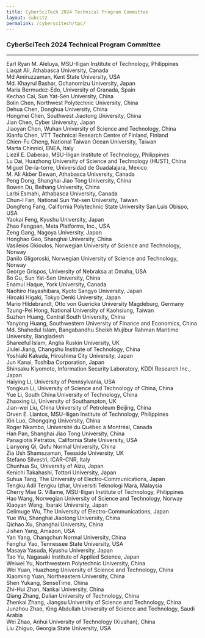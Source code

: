 ```yaml
---
title: CyberSciTech 2024 Technical Program Committee
layout: subcst2
permalink: /cyberscitech/tpc/
---
```


<h3>CyberSciTech 2024 Technical Program Committee</h3>
<hr/>
Earl Ryan M. Aleluya, MSU-Iligan Institute of Technology, Philippines<br>
Liaqat Ali, Athabasca University, Canada<br>
Md Amiruzzaman, Kent State University, USA<br>
Md. Khayrul Bashar, Ochanomizu University, Japan<br>
Maria Bermudez-Edo, University of Granada, Spain<br>
Kechao Cai, Sun Yat-Sen University, China<br>
Bolin Chen, Northwest Polytechnic University, China<br>
Dehua Chen, Donghua University, China<br>
Hongmei Chen, Southwest Jiaotong University, China<br>
Jian Chen, Cyber University, Japan<br>
Jiaoyan Chen, Wuhan University of Science and Technology, China<br>
Xianfu Chen, VTT Technical Research Centre of Finland, Finland<br>
Chien-Fu Cheng, National Taiwan Ocean University, Taiwan<br>
Marta Chinnici, ENEA, Italy<br>
Liezil E. Daberao, MSU-Iligan Institute of Technology, Philippines<br>
Lu Dai, Huazhong University of Science and Technology (HUST), China<br>
Miguel De-la-torre, Universidad de Guadalajara, Mexico<br>
M. Ali Akber Dewan, Athabasca University, Canada<br>
Peng Dong, Shanghai Jiao Tong University, China<br>
Bowen Du, Beihang University, China<br>
Larbi Esmahi, Athabasca University, Canada<br>
Chun-I Fan, National Sun Yat-sen University, Taiwan<br>
Dongfeng Fang, California Polytechnic State University San Luis Obispo, USA<br>
Yaokai Feng, Kyushu University, Japan<br>
Zhao Fengpan, Meta Platforms,  Inc., USA<br>
Zeng Gang, Nagoya University, Japan<br>
Honghao Gao, Shanghai University, China<br>
Vasileios Gkioulos, Norwegian University of Science and Technology, Norway<br>
Danilo Gligoroski, Norwegian University of Science and Technology, Norway<br>
George Grispos, University of Nebraksa at Omaha, USA<br>
Bo Gu, Sun Yat-Sen University, China<br>
Enamul Haque, York University, Canada<br>
Naohiro Hayashibara, Kyoto Sangyo University, Japan<br>
Hiroaki Higaki, Tokyo Denki University, Japan<br>
Mario Hildebrandt, Otto von Guericke University Magdeburg, Germany<br>
Tzung-Pei Hong, National University of Kaohsiung, Taiwan<br>
Suzhen Huang, Central South University, China<br>
Yanyong Huang, Southwestern University of Finance and Economics, China<br>
Md. Shahedul Islam, Bangabandhu Sheikh Mujibur Rahman Maritime University, Bangladesh<br>
Shareeful Islam, Anglia Ruskin University, UK<br>
Jiulei Jiang, Changshu Institute of Technology, China<br>
Yoshiaki Kakuda, Hiroshima City University, Japan<br>
Jun Kanai, Toshiba Corporation, Japan<br>
Shinsaku Kiyomoto, Information Security Laboratory,  KDDI Research Inc., Japan<br>
Haiying Li, University of Pennsylvania, USA<br>
Yongkun Li, University of Science and Technology of China, China<br>
Yue Li, South China University of Technology, China<br>
Zhaoxing Li, University of Southampton, UK<br>
Jian-wei Liu, China University of Petroleum Beijing, China<br>
Orven E. Llantos, MSU-Iligan Institute of Technology, Philippines<br>
Xin Luo, Chongqing University, China<br>
Roger Nkambo, Université du Québec à Montréal, Canada<br>
Han Pan, Shanghai Jiao Tong University, China<br>
Panagiotis Petratos, California State University, USA<br>
Lianyong Qi, Qufu Normal University, China<br>
Zia Ush Shamszaman, Teesside University, UK<br>
Stefano Silvestri, ICAR-CNR, Italy<br>
Chunhua Su, University of Aizu, Japan<br>
Kenichi Takahashi, Tottori University, Japan<br>
Suhua Tang, The University of Electro-Communications, Japan<br>
Tengku Adil Tengku Izhar, Universiti Teknologi Mara, Malaysia<br>
Cherry Mae G. Villame, MSU-Iligan Institute of Technology, Philippines<br>
Hao Wang, Norwegian University of Science and Technology, Norway<br>
Xiaoyan Wang, Ibaraki University, Japan<br>
Celimuge Wu, The University of Electro-Communications, Japan<br>
Yue Wu, Shanghai Jiaotong University, China<br>
Qichao Xu, Shanghai University, China<br>
Jishen Yang, Amazon, USA<br>
Yan Yang, Changchun Normal University, China<br>
Fenghui Yao, Tennessee State University, USA<br>
Masaya Yasuda, Kyushu University, Japan<br>
Tao Yu, Nagasaki Institute of Applied Science, Japan<br>
Weiwei Yu, Northwestern Polytechnic University, China<br>
Wei Yuan, Huazhong University of Science and Technology, China<br>
Xiaoming Yuan, Northeastern University, China<br>
Shen Yukang, SenseTime, China<br>
Zhi-Hui Zhan, Nankai University, China<br>
Qiang Zhang, Dalian University of Technology, China<br>
Zhenkai Zhang, Jiangsu University of Science and Technology, China<br>
Junzhou Zhao, King Abdullah University of Science and Technology, Saudi Arabia<br>
Wei Zhao, Anhui University of Technology (Xiushan), China<br>
Liu Zhiguo, Georgia State University, USA<br>
